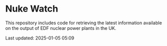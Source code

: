 # Nuke Watch

This repository includes code for retrieving the latest information available on the output of EDF nuclear power plants in the UK.

Last updated: 2025-01-05 05:09